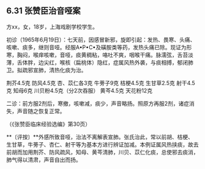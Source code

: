 ## 6.31 张赞臣治音哑案

方xx，女，18岁，上海戏剧学校学生。

初诊（1965年6月19日）：七天前，因感冒新邪，旋即引起：发热、畏寒、头痛、咳嗽、痰多，继则音哑。经服A•P•C•及磺胺类等药，发热头痛已除。现证为形寒，胸闷，喉痒咳嗽，音哑，痰黄稠粘，咯吐不爽，咽喉干痛。脉濡弦，舌苔淡薄，舌体胖，边尖红，喉核（扁桃体）隐红，症属风热外袭，与痰相搏，郁闭肺卫。拟疏邪宣肺，清热化痰为治。

荆芥4.5克 防风4.5克 杏、苡仁各3克 牛蒡子9克 桔梗4.5克 生甘草2.5克 射干4.5克 知母6克 川贝粉4.5克（分2次吞服） 黄芩4.5克 天花粉12克

二诊：前方服2剂后，寒撤，咳嗽减，痰少，声音略扬。照原方再服2剂，诸症消失，声音随之恢复正常。

（《张赞臣临床经验选编》第30页）

**〔评按〕**外感所致音哑，治法不离解表宣肺。张氏治此，常以前胡、桔梗、生甘草，牛蒡子、杏仁、射干等为基本方进行辨证加减。本例证属风热挟痰，故去前胡而加用荆芥、防风疏风，知母、黄芩清肺，川贝、苡仁化痰，总使邪去痰消，肺气得以清肃，声音自出而扬。

